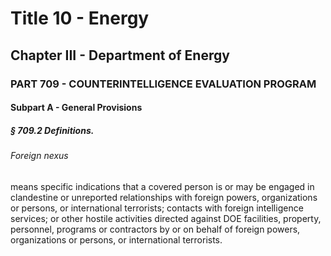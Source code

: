 
# Title 10 - Energy
## Chapter III - Department of Energy
### PART 709 - COUNTERINTELLIGENCE EVALUATION PROGRAM
#### Subpart A - General Provisions
##### § 709.2 Definitions.
###### Foreign nexus

means specific indications that a covered person is or may be engaged in clandestine or unreported relationships with foreign powers, organizations or persons, or international terrorists; contacts with foreign intelligence services; or other hostile activities directed against DOE facilities, property, personnel, programs or contractors by or on behalf of foreign powers, organizations or persons, or international terrorists.
